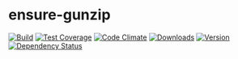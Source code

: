# ensure-gunzip

[![Build][1]][2]
[![Test Coverage][3]][4]
[![Code Climate][5]][6]
[![Downloads][7]][8]
[![Version][9]][8]
[![Dependency Status][10]][11]

[1]: https://travis-ci.org/catdad/ensure-gunzip.svg?branch=master
[2]: https://travis-ci.org/catdad/ensure-gunzip

[3]: https://codeclimate.com/github/catdad/ensure-gunzip/badges/coverage.svg
[4]: https://codeclimate.com/github/catdad/ensure-gunzip/coverage

[5]: https://codeclimate.com/github/catdad/ensure-gunzip/badges/gpa.svg
[6]: https://codeclimate.com/github/catdad/ensure-gunzip

[7]: https://img.shields.io/npm/dm/ensure-gunzip.svg
[8]: https://www.npmjs.com/package/ensure-gunzip
[9]: https://img.shields.io/npm/v/ensure-gunzip.svg

[10]: https://david-dm.org/catdad/ensure-gunzip.svg
[11]: https://david-dm.org/catdad/ensure-gunzip
